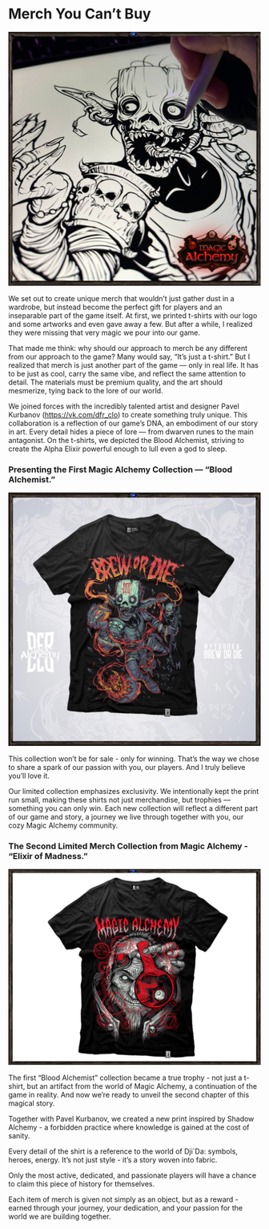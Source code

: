 # Merch You Can’t Buy
![](images/1.2x.jpg)

We set out to create unique merch that wouldn’t just gather dust in a wardrobe, but instead become the perfect gift for players and an inseparable part of the game itself. At first, we printed t-shirts with our logo and some artworks and even gave away a few. But after a while, I realized they were missing that very magic we pour into our game.

That made me think: why should our approach to merch be any different from our approach to the game? Many would say, “It’s just a t-shirt.” But I realized that merch is just another part of the game — only in real life. It has to be just as cool, carry the same vibe, and reflect the same attention to detail. The materials must be premium quality, and the art should mesmerize, tying back to the lore of our world.

We joined forces with the incredibly talented artist and designer Pavel Kurbanov (https://vk.com/dfr_clo) to create something truly unique. This collaboration is a reflection of our game’s DNA, an embodiment of our story in art. Every detail hides a piece of lore — from dwarven runes to the main antagonist. On the t-shirts, we depicted the Blood Alchemist, striving to create the Alpha Elixir powerful enough to lull even a god to sleep.

### Presenting the First Magic Alchemy Collection — “Blood Alchemist.”

![](images/2.2x.jpg)

This collection won’t be for sale - only for winning. That’s the way we chose to share a spark of our passion with you, our players. And I truly believe you’ll love it.

Our limited collection emphasizes exclusivity. We intentionally kept the print run small, making these shirts not just merchandise, but trophies — something you can only win. Each new collection will reflect a different part of our game and story, a journey we live through together with you, our cozy Magic Alchemy community.

### The Second Limited Merch Collection from Magic Alchemy - “Elixir of Madness.”

![](images/3.2x.jpg)

The first “Blood Alchemist” collection became a true trophy - not just a t-shirt, but an artifact from the world of Magic Alchemy, a continuation of the game in reality. And now we’re ready to unveil the second chapter of this magical story.

Together with Pavel Kurbanov, we created a new print inspired by Shadow Alchemy - a forbidden practice where knowledge is gained at the cost of sanity.

Every detail of the shirt is a reference to the world of Dji`Da: symbols, heroes, energy. It’s not just style - it’s a story woven into fabric.

Only the most active, dedicated, and passionate players will have a chance to claim this piece of history for themselves.

Each item of merch is given not simply as an object, but as a reward - earned through your journey, your dedication, and your passion for the world we are building together.